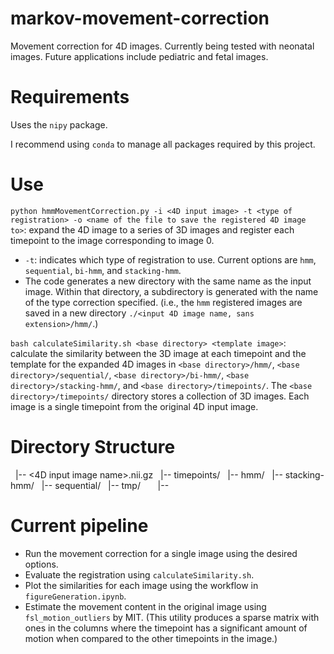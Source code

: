 # markov-movement-correction
Movement correction for 4D images. Currently being tested with neonatal images. Future applications include pediatric and fetal images.

# Requirements

Uses the `nipy` package. 

I recommend using `conda` to manage all packages required by this project.

# Use

`python hmmMovementCorrection.py -i <4D input image> -t <type of registration> -o <name of the file to save the registered 4D image to>`: expand the 4D image to a series of 3D images and register each timepoint to the image corresponding to image 0. 
- `-t`: indicates which type of registration to use. Current options are `hmm`, `sequential`, `bi-hmm`, and `stacking-hmm`.
- The code generates a new directory with the same name as the input image. Within that directory, a subdirectory is generated with the name of the type correction specified. (i.e., the `hmm` registered images are saved in a new directory `./<input 4D image name, sans extension>/hmm/`.)

`bash calculateSimilarity.sh <base directory> <template image>`: calculate the similarity between the 3D image at each timepoint and the template for the expanded 4D images in `<base directory>/hmm/`, `<base directory>/sequential/`, `<base directory>/bi-hmm/`, `<base directory>/stacking-hmm/`, and `<base directory>/timepoints/`. The `<base directory>/timepoints/` directory stores a collection of 3D images. Each image is a single timepoint from the original 4D input image.

# Directory Structure
 
<subject id>  
&nbsp;&nbsp;|-- <4D input image name>.nii.gz 
&nbsp;&nbsp;|-- timepoints/  
&nbsp;&nbsp;|-- hmm/  
&nbsp;&nbsp;|-- stacking-hmm/  
&nbsp;&nbsp;|-- sequential/  
&nbsp;&nbsp;|-- tmp/  
&nbsp;&nbsp;&nbsp;&nbsp;&nbsp;&nbsp;|-- <currently used for transform matrix storage>  

# Current pipeline

- Run the movement correction for a single image using the desired options. 
- Evaluate the registration using `calculateSimilarity.sh`.
- Plot the similarities for each image using the workflow in `figureGeneration.ipynb`.
- Estimate the movement content in the original image using `fsl_motion_outliers` by MIT. (This utility produces a sparse matrix with ones in the columns where the timepoint has a significant amount of motion when compared to the other timepoints in the image.)
